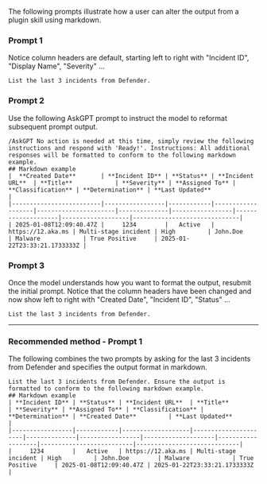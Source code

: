 The following prompts illustrate how a user can alter the output from a plugin skill using markdown.

###  Prompt 1
 Notice column headers are default, starting left to right with "Incident ID", "Display Name", "Severity" ...
 ```
List the last 3 incidents from Defender.
```

### Prompt 2
Use the following AskGPT prompt to instruct the model to reformat subsequent prompt output.
```
/AskGPT No action is needed at this time, simply review the following instructions and respond with 'Ready!'. Instructions: All additional responses will be formatted to conform to the following markdown example.
## Markdown example
|  **Created Date**       | **Incident ID** | **Status** | **Incident URL**  | **Title**            | **Severity** | **Assigned To** | **Classification** | **Determination** | **Last Updated**             | 
|-------------------------|-----------------|------------|-------------------|----------------------|--------------|-----------------|--------------------|-------------------|------------------------------| 
| 2025-01-08T12:09:40.47Z |     1234        |   Active   | https://12.aka.ms | Multi-stage incident | High         | John.Doe        | Malware            | True Positive     | 2025-01-22T23:33:21.1733333Z |
```

### Prompt 3
Once the model understands how you want to format the output, resubmit the initial prompt. Notice that the column headers have been changed and now show left to right with "Created Date", "Incident ID", "Status" ...
```
List the last 3 incidents from Defender.
```

---

### Recommended method - Prompt 1

The following combines the two prompts by asking for the last 3 incidents from Defender and specifies the output format in markdown. 
 ```
List the last 3 incidents from Defender. Ensure the output is formatted to conform to the following markdown example.
## Markdown example
| **Incident ID** | **Status** | **Incident URL**  | **Title**            | **Severity** | **Assigned To** | **Classification** | **Determination** | **Created Date**         | **Last Updated**            | 
|-----------------|------------|-------------------|----------------------|--------------|-----------------|--------------------|-------------------|--------------------------|-----------------------------| 
|     1234        |   Active   | https://12.aka.ms | Multi-stage incident | High         | John.Doe        | Malware            | True Positive     | 2025-01-08T12:09:40.47Z | 2025-01-22T23:33:21.1733333Z |
```
